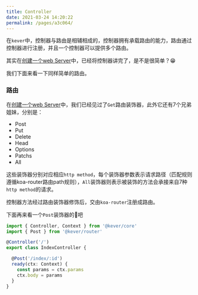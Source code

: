 ```yaml
---
title: Controller
date: 2021-03-24 14:20:22
permalink: /pages/a3c064/
---
```


在`kever`中，控制器与路由是相辅相成的，控制器拥有承载路由的能力，路由通过控制器进行注册，并且一个控制器可以提供多个路由。

其实在[创建一个web Server](./first.md)中，已经将控制器讲完了，是不是很简单？😁

我们下面来看一下同样简单的路由。

### 路由
在[创建一个web Server](./first.md)中，我们已经见过了`Get`路由装饰器，此外它还有7个兄弟姐妹，分别是：
- Post
- Put
- Delete
- Head
- Options
- Patchs
- All

这些装饰器分别对应相应`http method`，每个装饰器参数表示请求路径（匹配规则遵循koa-router路由path规则），`All`装饰器则表示被装饰的方法会承接来自7种`http method`的请求。

控制器方法经过路由装饰器修饰后，交由`koa-router`注册成路由。

下面再来看一个`Post`装饰器的🌰吧
```ts
import { Controller, Context } from '@kever/core'
import { Post } from '@kever/router'

@Controller('/')
export class IndexController {

  @Post('/index/:id')
  ready(ctx: Context) {
    const params = ctx.params
    ctx.body = params
  }
}
```


